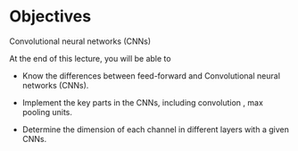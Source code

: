 # Objectives

Convolutional neural networks (CNNs)

At the end of this lecture, you will be able to

- Know the differences between feed-forward and Convolutional neural networks (CNNs).

- Implement the key parts in the CNNs, including convolution , max pooling units.

- Determine the dimension of each channel in different layers with a given CNNs.
